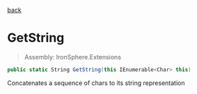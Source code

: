 ﻿

[back](/IronSphere.Extensions/CharArrayExtension)

# GetString

> Assembly: IronSphere.Extensions

```csharp
public static String GetString(this IEnumerable<Char> this)
```

Concatenates a sequence of chars to its string representation

 